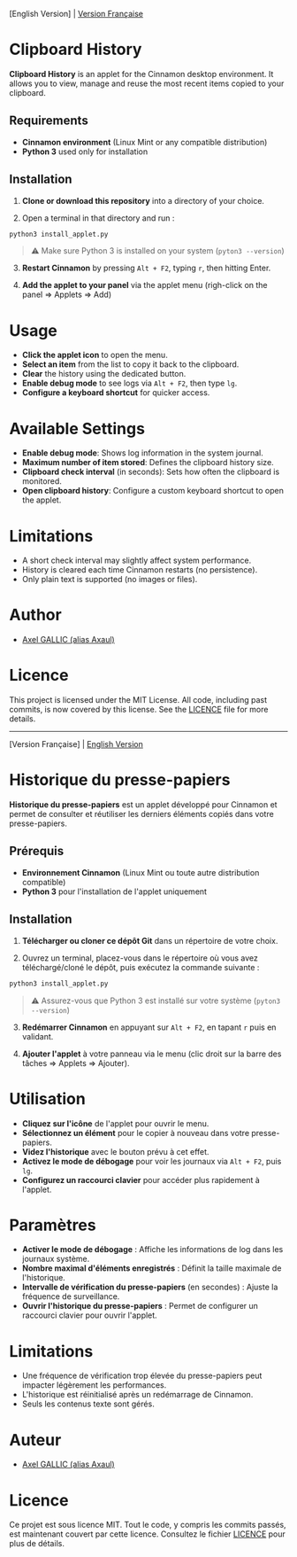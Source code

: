 [English Version] | [Version Française](#historique-du-presse-papiers)

# Clipboard History

**Clipboard History** is an applet for the Cinnamon desktop environment. It allows you to view, manage and reuse the most recent items copied to your clipboard.

## Requirements

- **Cinnamon environment** (Linux Mint or any compatible distribution)
- **Python 3** used only for installation

## Installation

1. **Clone or download this repository** into a directory of your choice.

2. Open a terminal in that directory and run :
```bash
python3 install_applet.py
```
>⚠️ Make sure Python 3 is installed on your system (`pyton3 --version`)

3. **Restart Cinnamon** by pressing `Alt + F2`, typing `r`, then hitting Enter.

4. **Add the applet to your panel** via the applet menu (righ-click on the panel => Applets => Add)

# Usage
- **Click the applet icon** to open the menu.
- **Select an item** from the list to copy it back to the clipboard.
- **Clear** the history using the dedicated button.
- **Enable debug mode** to see logs via `Alt + F2`, then type `lg`.
- **Configure a keyboard shortcut** for quicker access.

# Available Settings
- **Enable debug mode**: Shows log information in the system journal.
- **Maximum number of item stored**: Defines the clipboard history size.
- **Clipboard check interval** (in seconds): Sets how often the clipboard is monitored.
- **Open clipboard history**: Configure a custom keyboard shortcut to open the applet.

# Limitations
- A short check interval may slightly affect system performance.
- History is cleared each time Cinnamon restarts (no persistence).
- Only plain text is supported (no images or files).

# Author
- [Axel GALLIC (alias Axaul)](https://github.com/GALLIC-A)

# Licence

This project is licensed under the MIT License. All code, including past commits, is now covered by this license. See the [LICENCE](https://github.com/GALLIC-A/HistoriquePressePapiersPourCinnamon/blob/main/LICENCE) file for more details.

---

[Version Française] | [English Version](#clipboard-history)

# Historique du presse-papiers
**Historique du presse-papiers** est un applet développé pour Cinnamon et permet de consulter et réutiliser les derniers éléments copiés dans votre presse-papiers.

## Prérequis
- **Environnement Cinnamon** (Linux Mint ou toute autre distribution compatible)
- **Python 3** pour l'installation de l'applet uniquement

## Installation

1. **Télécharger ou cloner ce dépôt Git** dans un répertoire de votre choix.

2. Ouvrez un terminal, placez-vous dans le répertoire où vous avez téléchargé/cloné le dépôt, puis exécutez la commande suivante :
```bash
python3 install_applet.py
```
>⚠️ Assurez-vous que Python 3 est installé sur votre système (`pyton3 --version`)

3. **Redémarrer Cinnamon** en appuyant sur `Alt + F2`, en tapant `r` puis en validant.

4. **Ajouter l'applet** à votre panneau via le menu (clic droit sur la barre des tâches => Applets => Ajouter).

# Utilisation
- **Cliquez sur l'icône** de l'applet pour ouvrir le menu.
- **Sélectionnez un élément** pour le copier à nouveau dans votre presse-papiers.
- **Videz l'historique** avec le bouton prévu à cet effet.
- **Activez le mode de débogage** pour voir les journaux via `Alt + F2`, puis `lg`.
- **Configurez un raccourci clavier** pour accéder plus rapidement à l'applet.

# Paramètres
- **Activer le mode de débogage** : Affiche les informations de log dans les journaux système.
- **Nombre maximal d'éléments enregistrés** : Définit la taille maximale de l'historique.
- **Intervalle de vérification du presse-papiers** (en secondes) : Ajuste la fréquence de surveillance.
- **Ouvrir l'historique du presse-papiers** : Permet de configurer un raccourci clavier pour ouvrir l'applet.

# Limitations
- Une fréquence de vérification trop élevée du presse-papiers peut impacter légèrement les performances.
- L'historique est réinitialisé après un redémarrage de Cinnamon.
- Seuls les contenus texte sont gérés.

# Auteur
- [Axel GALLIC (alias Axaul)](https://github.com/GALLIC-A)

# Licence

Ce projet est sous licence MIT. Tout le code, y compris les commits passés, est maintenant couvert par cette licence. Consultez le fichier [LICENCE](https://github.com/GALLIC-A/HistoriquePressePapiersPourCinnamon/blob/main/LICENCE) pour plus de détails.